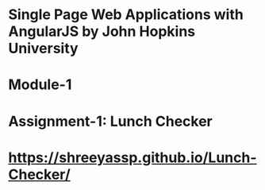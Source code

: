 # Single Page Web Applications with AngularJS by John Hopkins University
# Module-1
# Assignment-1: Lunch Checker
# https://shreeyassp.github.io/Lunch-Checker/

